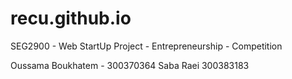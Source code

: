 # recu.github.io
SEG2900 - Web StartUp Project - Entrepreneurship - Competition

Oussama Boukhatem - 300370364
Saba Raei 300383183

